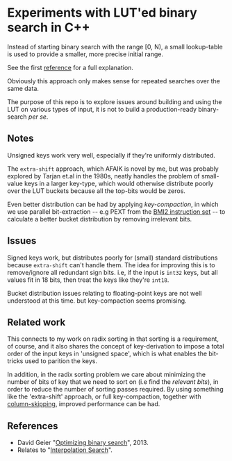 
# Experiments with LUT'ed binary search in C++

Instead of starting binary search with the range \[0, N), a small lookup-table
is used to provide a smaller, more precise initial range.

See the first [reference](#references) for a full explanation.

Obviously this approach only makes sense for repeated searches over the same data.

The purpose of this repo is to explore issues around building and using the LUT
on various types of input, it is not to build a production-ready binary-search _per se_.

## Notes

Unsigned keys work very well, especially if they're uniformly distributed.

The `extra-shift` approach, which AFAIK is novel by me, but was probably explored
by Tarjan et.al in the 1980s, neatly handles the problem of small-value keys in a larger key-type,
which would otherwise distribute poorly over the LUT buckets because all the top-bits
would be zeros.

Even better distribution can be had by applying _key-compaction_, in which we use
parallel bit-extraction -- e.g PEXT from the [BMI2 instruction set](https://en.wikipedia.org/wiki/Bit_manipulation_instruction_set#BMI2_(Bit_Manipulation_Instruction_Set_2)) -- to
calculate a better bucket distribution by removing irrelevant bits.

## Issues

Signed keys work, but distributes poorly for (small) standard distributions because
`extra-shift` can't handle them. The idea for improving this is to remove/ignore all
redundant sign bits. i.e, if the input is `int32` keys, but all values fit in 18 bits,
then treat the keys like they're `int18`.

Bucket distribution issues relating to floating-point keys are not well understood
at this time. but key-compaction seems promising.

## Related work

This connects to my work on radix sorting in that sorting is a requirement, of course,
and it also shares the concept of key-derivation to impose a total order of the input
keys in 'unsigned space', which is what enables the bit-tricks used to parition the keys.

In addition, in the radix sorting problem we care about minimizing the number of bits of key that
we need to sort on (i.e find the _relevant bits_), in order to reduce the number of sorting passes required.
By using something like the 'extra-shift' approach, or full key-compaction, together with
[column-skipping](https://github.com/eloj/radix-sorting#column-skipping), improved performance can be had.

## References

* David Geier "[Optimizing binary search](https://geidav.wordpress.com/2013/12/29/optimizing-binary-search/)", 2013.
* Relates to "[Interpolation Search](https://en.wikipedia.org/wiki/Interpolation_search)".
